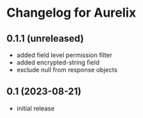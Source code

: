 # Changelog for Aurelix

## 0.1.1 (unreleased)

- added field level permission filter
- added encrypted-string field
- exclude null from response objects

## 0.1 (2023-08-21)

- initial release
